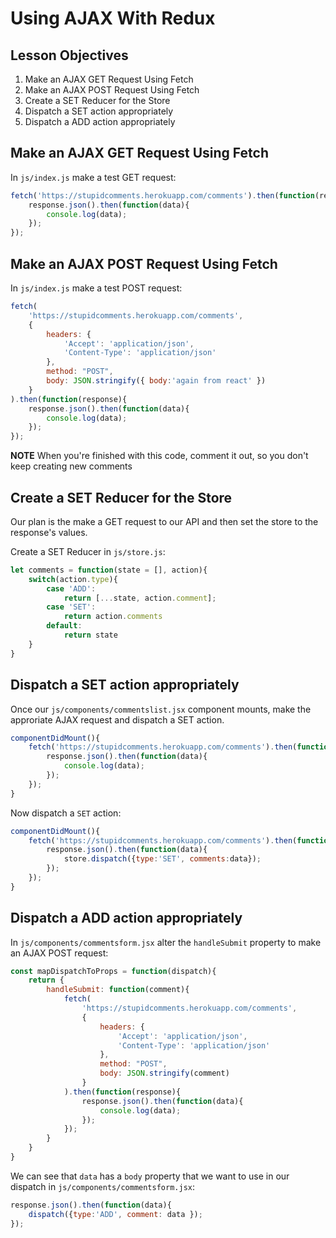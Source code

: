 # Using AJAX With Redux

## Lesson Objectives

1. Make an AJAX GET Request Using Fetch
1. Make an AJAX POST Request Using Fetch
1. Create a SET Reducer for the Store
1. Dispatch a SET action appropriately
1. Dispatch a ADD action appropriately

## Make an AJAX GET Request Using Fetch

In `js/index.js` make a test GET request:

```javascript
fetch('https://stupidcomments.herokuapp.com/comments').then(function(response){
    response.json().then(function(data){
        console.log(data);
    });
});
```

## Make an AJAX POST Request Using Fetch

In `js/index.js` make a test POST request:

```javascript
fetch(
    'https://stupidcomments.herokuapp.com/comments',
    {
        headers: {
            'Accept': 'application/json',
            'Content-Type': 'application/json'
        },
        method: "POST",
        body: JSON.stringify({ body:'again from react' })
    }
).then(function(response){
    response.json().then(function(data){
        console.log(data);
    });
});
```

**NOTE** When you're finished with this code, comment it out, so you don't keep creating new comments

## Create a SET Reducer for the Store

Our plan is the make a GET request to our API and then set the store to the response's values.

Create a SET Reducer in `js/store.js`:

```javascript
let comments = function(state = [], action){
    switch(action.type){
        case 'ADD':
            return [...state, action.comment];
        case 'SET':
            return action.comments
        default:
            return state
    }
}
```

## Dispatch a SET action appropriately

Once our `js/components/commentslist.jsx` component mounts, make the approriate AJAX request and dispatch a SET action.

```javascript
componentDidMount(){
    fetch('https://stupidcomments.herokuapp.com/comments').then(function(response){
        response.json().then(function(data){
            console.log(data);
        });
    });
}
```

Now dispatch a `SET` action:

```javascript
componentDidMount(){
    fetch('https://stupidcomments.herokuapp.com/comments').then(function(response){
        response.json().then(function(data){
            store.dispatch({type:'SET', comments:data});
        });
    });
}
```

## Dispatch a ADD action appropriately

In `js/components/commentsform.jsx` alter the `handleSubmit` property to make an AJAX POST request:

```javascript
const mapDispatchToProps = function(dispatch){
    return {
        handleSubmit: function(comment){
            fetch(
                'https://stupidcomments.herokuapp.com/comments',
                {
                    headers: {
                        'Accept': 'application/json',
                        'Content-Type': 'application/json'
                    },
                    method: "POST",
                    body: JSON.stringify(comment)
                }
            ).then(function(response){
                response.json().then(function(data){
                    console.log(data);
                });
            });
        }
    }
}
```

We can see that `data` has a `body` property that we want to use in our dispatch in `js/components/commentsform.jsx`:

```javascript
response.json().then(function(data){
    dispatch({type:'ADD', comment: data });
});
```
